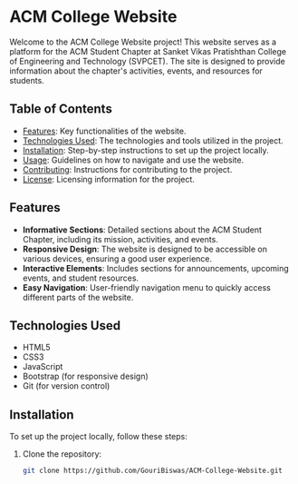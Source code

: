# ACM College Website

Welcome to the ACM College Website project! This website serves as a platform for the ACM Student Chapter at Sanket Vikas Pratishthan College of Engineering and Technology (SVPCET). The site is designed to provide information about the chapter's activities, events, and resources for students.

## Table of Contents

- [Features](#features): Key functionalities of the website.
- [Technologies Used](#technologies-used): The technologies and tools utilized in the project.
- [Installation](#installation): Step-by-step instructions to set up the project locally.
- [Usage](#usage): Guidelines on how to navigate and use the website.
- [Contributing](#contributing): Instructions for contributing to the project.
- [License](#license): Licensing information for the project.

## Features

- **Informative Sections**: Detailed sections about the ACM Student Chapter, including its mission, activities, and events.
- **Responsive Design**: The website is designed to be accessible on various devices, ensuring a good user experience.
- **Interactive Elements**: Includes sections for announcements, upcoming events, and student resources.
- **Easy Navigation**: User-friendly navigation menu to quickly access different parts of the website.

## Technologies Used

- HTML5
- CSS3
- JavaScript
- Bootstrap (for responsive design)
- Git (for version control)

## Installation

To set up the project locally, follow these steps:

1. Clone the repository:
   ```bash
   git clone https://github.com/GouriBiswas/ACM-College-Website.git

